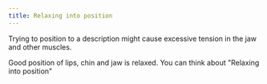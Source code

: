 ```yaml
---
title: Relaxing into position
---
```


Trying to position to a description might cause excessive tension in the jaw and other muscles.

Good position of lips, chin and jaw is relaxed. You can think about "Relaxing into position"
